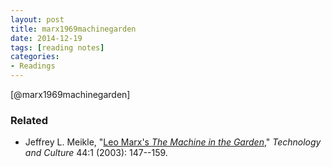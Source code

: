 ```yaml
---
layout: post
title: marx1969machinegarden
date: 2014-12-19
tags: [reading notes]
categories:
- Readings
---
```


[@marx1969machinegarden]

### Related

- Jeffrey L. Meikle, "[Leo Marx's *The Machine in the Garden*][]," *Technology and Culture* 44:1 (2003): 147--159.

[Leo Marx's *The Machine in the Garden*]: https://muse.jhu.edu/journals/technology_and_culture/v044/44.1meikle.html
